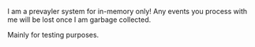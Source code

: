 I am a prevayler system for in-memory only! Any events you process with me will be lost once I am garbage collected.

Mainly for testing purposes.